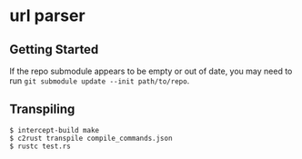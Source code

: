 # url parser

## Getting Started

If the repo submodule appears to be empty or out of date, you may need to run `git submodule update --init path/to/repo`.

## Transpiling

    $ intercept-build make
    $ c2rust transpile compile_commands.json
    $ rustc test.rs
